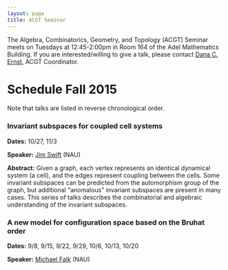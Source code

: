 ```yaml
---
layout: page
title: ACGT Seminar
---
```


The Algebra, Combinatorics, Geometry, and Topology (ACGT) Seminar meets on Tuesdays at 12:45-2:00pm in Room 164 of the Adel Mathematics Building. If you are interested/willing to give a talk, please contact [Dana C. Ernst](http://dcernst.github.io), ACGT Coordinator.

# Schedule Fall 2015 #

Note that talks are listed in reverse chronological order.

### Invariant subspaces for coupled cell systems ###

**Dates:** 10/27, 11/3

**Speaker:** [Jim Swift](http://oak.ucc.nau.edu/jws8/) (NAU)

**Abstract:** Given a graph, each vertex represents an identical dynamical system (a cell), and the edges represent coupling between the cells.  Some invariant subspaces can be predicted from the automorphism group of the graph, but additional "anomalous" invariant subspaces are present in many cases.  This series of talks describes the combinatorial and algebraic understanding of the invariant subspaces.

### A new model for configuration space based on the Bruhat order ###

**Dates:** 9/8, 9/15, 9/22, 9/29, 10/6, 10/13, 10/20

**Speaker:** [Michael Falk](https://www.cefns.nau.edu/~falk/) (NAU)
